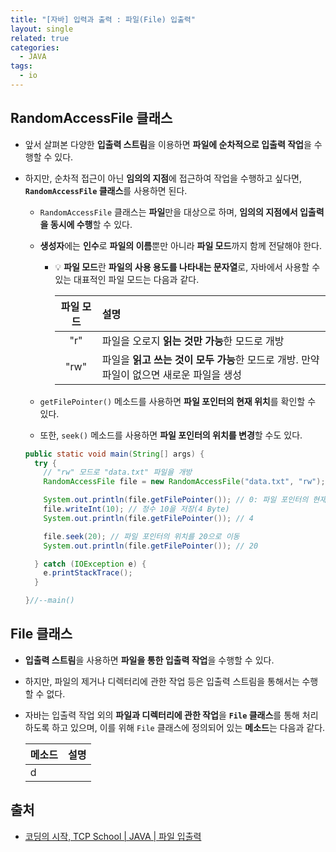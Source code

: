 ```yaml
---
title: "[자바] 입력과 출력 : 파일(File) 입출력"
layout: single
related: true
categories:
  - JAVA
tags:
  - io
---
```


## RandomAccessFile 클래스
- 앞서 살펴본 다양한 **입출력 스트림**을 이용하면 **파일에 순차적으로 입출력 작업**을 수행할 수 있다.

- 하지만, 순차적 접근이 아닌 **임의의 지점**에 접근하여 작업을 수행하고 싶다면, **`RandomAccessFile` 클래스**를 사용하면 된다.
  - `RandomAccessFile` 클래스는 **파일**만을 대상으로 하며, **임의의 지점에서 입출력을 동시에 수행**할 수 있다.
  - **생성자**에는 **인수**로 **파일의 이름**뿐만 아니라 **파일 모드**까지 함께 전달해야 한다.
    - 💡 **파일 모드**란 **파일의 사용 용도를 나타내는 문자열**로, 자바에서 사용할 수 있는 대표적인 파일 모드는 다음과 같다.

      | 파일 모드 | 설명 |
      |:--------:|:-----|
      | "r" | 파일을 오로지 **읽는 것만 가능**한 모드로 개방 |
      | "rw" | 파일을 **읽고 쓰는 것이 모두 가능**한 모드로 개방. 만약 파일이 없으면 새로운 파일을 생성 |
      
  - `getFilePointer()` 메소드를 사용하면 **파일 포인터의 현재 위치**를 확인할 수 있다.
  - 또한, `seek()` 메소드를 사용하면 **파일 포인터의 위치를 변경**할 수도 있다.
  
  ```java
  public static void main(String[] args) {
    try {
      // "rw" 모드로 "data.txt" 파일을 개방
      RandomAccessFile file = new RandomAccessFile("data.txt", "rw");

      System.out.println(file.getFilePointer()); // 0: 파일 포인터의 현재 위치를 반환
      file.writeInt(10); // 정수 10을 저장(4 Byte)
      System.out.println(file.getFilePointer()); // 4

      file.seek(20); // 파일 포인터의 위치를 20으로 이동
      System.out.println(file.getFilePointer()); // 20

    } catch (IOException e) {
      e.printStackTrace();
    }

  }//--main()
  ```

## File 클래스
- **입출력 스트림**을 사용하면 **파일을 통한 입출력 작업**을 수행할 수 있다.
- 하지만, 파일의 제거나 디렉터리에 관한 작업 등은 입출력 스트림을 통해서는 수행할 수 없다.

- 자바는 입출력 작업 외의 **파일과 디렉터리에 관한 작업**을 **`File` 클래스**를 통해 처리하도록 하고 있으며, 이를 위해 `File` 클래스에 정의되어 있는 **메소드**는 다음과 같다.

  | 메소드 | 설명 |
  |:------|:-----|
  | d



  

## 출처
- [코딩의 시작, TCP School \| JAVA \| 파일 입출력](https://www.tcpschool.com/java/java_io_file)
